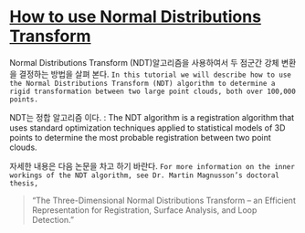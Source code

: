 # [How to use Normal Distributions Transform](http://pointclouds.org/documentation/tutorials/normal_distributions_transform.php#normal-distributions-transform)


Normal Distributions Transform (NDT)알고리즘을 사용하여서 두 점군간 강체 변환을 결정하는 방법을 살펴 본다. `In this tutorial we will describe how to use the Normal Distributions Transform (NDT) algorithm to determine a rigid transformation between two large point clouds, both over 100,000 points. `

NDT는 정합 알고리즘 이다. : The NDT algorithm is a registration algorithm that uses standard optimization techniques applied to statistical models of 3D points to determine the most probable registration between two point clouds. 

자세한 내용은 다음 논문을 차고 하기 바란다. `For more information on the inner workings of the NDT algorithm, see Dr. Martin Magnusson’s doctoral thesis, `

> “The Three-Dimensional Normal Distributions Transform – an Efficient Representation for Registration, Surface Analysis, and Loop Detection.”
